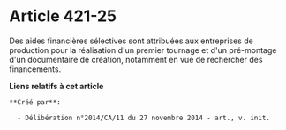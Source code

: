 # Article 421-25

Des aides financières sélectives sont attribuées aux entreprises de production pour la réalisation d'un premier tournage et
d'un pré-montage d'un documentaire de création, notamment en vue de rechercher des financements.

**Liens relatifs à cet article**

	**Créé par**:

	  - Délibération n°2014/CA/11 du 27 novembre 2014 - art., v. init.
